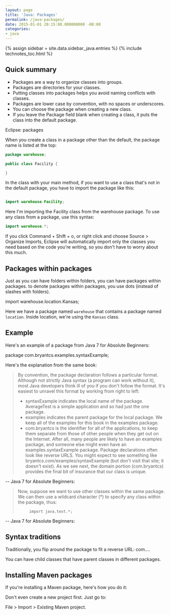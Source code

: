 ```yaml
---
layout: page
title: 'Java: Packages'
permalink: /java-packages/
date: 2015-01-01 20:15:08.000000000 -08:00
categories:
- java
---
```

{% assign sidebar = site.data.sidebar_java.entries %}
{% include technotes_toc.html %}
## Quick summary

* Packages are a way to organize classes into groups.
* Packages are directories for your classes.
* Putting classes into packages helps you avoid naming conflicts with classes.
* Packages are lower case by convention, with no spaces or underscores.
* You can choose the package when creating a new class.
* If you leave the Package field blank when creating a class, it puts the class into the default package.

Eclipse: packages

When you create a class in a package other than the default, the package name is listed at the top:

```java
package warehouse;

public class Facility {

}
```

In the class with your main method, if you want to use a class that's not in the default package, you have to import the package like this:

```java

import warehouse.Facility;
```

Here I'm importing the Facility class from the warehouse package.
To use any class from a package, use this syntax:

```java
import warehouse.*;
```

If you click Command + Shift + o, or right click and choose Source > Organize Imports, Eclipse will automatically import only the classes you need based on the code you're writing, so you don't have to worry about this much.

## Packages within packages

Just as you can have folders within folders, you can have packages within packages. to denote packages within packages, you use dots (instead of slashes with folders).

import warehouse.location.Kansas;

Here we have a package named `warehouse` that contains a package named `location`. Inside location, we're using the `Kansas` class.

## Example

Here's an example of a package from Java 7 for Absolute Beginners:

package com.bryantcs.examples.syntaxExample;

Here's the explanation from the same book:

> By convention, the package declaration follows a particular format. Although not strictly Java syntax (a program can work without it), most Java developers think ill of you if you don't follow the format. It's easiest to unravel this format by working from right to left:
>
> * syntaxExample indicates the local name of the package. AverageTest is a simple application and so had just the one package.
> * examples indicates the parent package for the local package. We keep all of the examples for this book in the examples package.
> * com.bryantcs is the identifier for all of the applications, to keep them separate from those of other people when they get out on the Internet. After all, many people are likely to have an examples package, and someone else might even have an examples.syntaxExample package. Package declarations often look like reverse URLS. You might expect to see something like bryantcs.com/examples/syntaxExample (but don't visit that site; it doesn't exist). As we see next, the domain portion (com.bryantcs) provides the final bit of insurance that our class is unique.

-- Java 7 for Absolute Beginners:

> Now, suppose we want to use other classes within the same package. We can then use a wildcard character (*) to specify any class within the package, thus:
>
>          import java.text.*;

-- Java 7 for Absolute Beginners:

## Syntax traditions

Traditionally, you flip around the package to fit a reverse URL: com....

You can have child classes that have parent classes in different packages.

## Installing Maven packages

If you're installing a Maven package, here's how you do it:

Don't even create a new project first. Just go to:

File > Import > Existing Maven project.